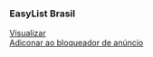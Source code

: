 ### EasyList Brasil
[Visualizar](https://raw.githubusercontent.com/easylistbrasil/easylistbrasil/filtro/easylistbrasil.txt)  
<a href="https://raw.githubusercontent.com/easylistbrasil/easylistbrasil/filtro/easylistbrasil.txt&title=EasyList Brasil">Adiconar ao bloqueador de anúncio</a>
